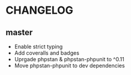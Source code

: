 CHANGELOG
=========

master
------

* Enable strict typing
* Add coveralls and badges
* Uprgade phpstan & phpstan-phpunit to ^0.11
* Move phpstan-phpunit to dev dependencies
